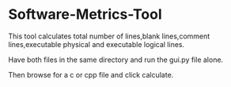 # Software-Metrics-Tool
This tool calculates total number of lines,blank lines,comment lines,executable physical and executable logical lines.

Have both files in the same directory and run the gui.py file alone.

Then browse for a c or cpp file and click calculate.
